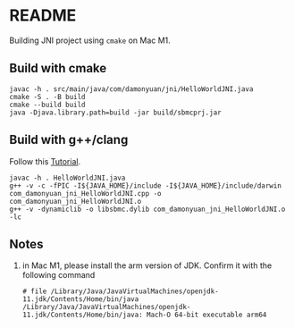 README
====

Building JNI project using `cmake` on Mac M1.

## Build with cmake

```
javac -h . src/main/java/com/damonyuan/jni/HelloWorldJNI.java
cmake -S . -B build
cmake --build build
java -Djava.library.path=build -jar build/sbmcprj.jar
```

## Build with g++/clang

Follow this [Tutorial](https://www.baeldung.com/jni).

```
javac -h . HelloWorldJNI.java
g++ -v -c -fPIC -I${JAVA_HOME}/include -I${JAVA_HOME}/include/darwin com_damonyuan_jni_HelloWorldJNI.cpp -o com_damonyuan_jni_HelloWorldJNI.o
g++ -v -dynamiclib -o libsbmc.dylib com_damonyuan_jni_HelloWorldJNI.o  -lc
```

## Notes

1. in Mac M1, please install the arm version of JDK. Confirm it with the following command
   ```
   # file /Library/Java/JavaVirtualMachines/openjdk-11.jdk/Contents/Home/bin/java
   /Library/Java/JavaVirtualMachines/openjdk-11.jdk/Contents/Home/bin/java: Mach-O 64-bit executable arm64
   ```